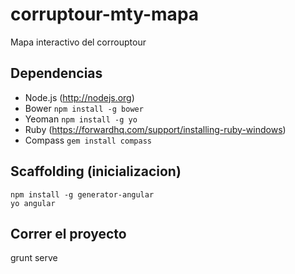 corruptour-mty-mapa
===================

Mapa interactivo del corrouptour

Dependencias
-----

* Node.js (http://nodejs.org)
* Bower `npm install -g bower`
* Yeoman `npm install -g yo`
* Ruby (https://forwardhq.com/support/installing-ruby-windows)
* Compass `gem install compass`

Scaffolding (inicializacion)
-----
   
    npm install -g generator-angular
    yo angular

Correr el proyecto
-----
grunt serve
